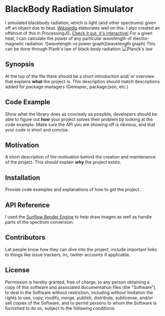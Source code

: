 # BlackBody Radiation Simulator
I simulated blackbody radiation, which is light (and other spectrums) given off an object due to heat. [Wikipedia](https://en.wikipedia.org/wiki/Black-body_radiation) elaborates well on this. 
I also created an offshoot of this in ProcessingJS.  [Check it out, it's interactive!](khan)
For a given heat, I can calculate the power of any particular wavelength of electro-magnetic radiation. 
![wavelength vs power graph](wavelength graph)
This can be done through Plank's law of black-body radiation:
![Planck's law](planck)
## Synopsis

At the top of the file there should be a short introduction and/ or overview that explains **what** the project is. This description should match descriptions added for package managers (Gemspec, package.json, etc.)

## Code Example

Show what the library does as concisely as possible, developers should be able to figure out **how** your project solves their problem by looking at the code example. Make sure the API you are showing off is obvious, and that your code is short and concise.

## Motivation

A short description of the motivation behind the creation and maintenance of the project. This should explain **why** the project exists.

## Installation

Provide code examples and explanations of how to get the project.

## API Reference

I used the [Sunflow Render Engine](http://sunflow.sourceforge.net/docs/javadoc/) to help draw images as well as handle parts of the spectrum conversion.


## Contributors

Let people know how they can dive into the project, include important links to things like issue trackers, irc, twitter accounts if applicable.

## License

Permission is hereby granted, free of charge, to any person obtaining a copy of this software and associated documentation files (the "Software"), to deal in the Software without restriction, including without limitation the rights to use, copy, modify, merge, publish, distribute, sublicense, and/or sell copies of the Software, and to permit persons to whom the Software is furnished to do so, subject to the following conditions:

[wavelength graph]: https://upload.wikimedia.org/wikipedia/commons/thumb/1/19/Black_body.svg/600px-Black_body.svg.png
[plank]: https://wikimedia.org/api/rest_v1/media/math/render/svg/06f4999b96ea8710b4ebb1a2d1cc2b42391aed98
[khan]: https://www.khanacademy.org/computer-programming/black-body-radiation-simulator/4530109545316352 "ProcessingJS version of program"
